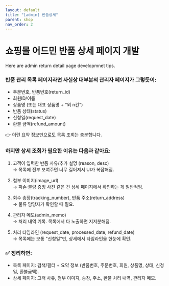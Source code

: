 ```yaml
---
layout: default
title: "[admin] 반품상세"
parent: shop
nav_order: 2
---
```


# 쇼핑몰 어드민 반품 상세 페이지 개발

Here are admin return detail page developmnet tips.

### 반품 관리 목록 페이지라면 사실상 대부분의 관리자 페이지가 그렇듯이:
* 주문번호, 반품번호(return_id)
* 회원ID/이름
* 상품명 (또는 대표 상품명 + "외 n건")
* 반품 상태(status)
* 신청일(request_date)
* 환불 금액(refund_amount)
   
👉 이런 요약 정보만으로도 목록 조회는 충분합니다.

### 하지만 상세 조회가 필요한 이유는 다음과 같아요:
1. 고객이 입력한 반품 사유/추가 설명 (reason, desc)  
  → 목록에 전부 보여주면 너무 길어져서 UI가 복잡해짐.

2. 첨부 이미지(image_url)  
  → 파손·불량 증빙 사진 같은 건 상세 페이지에서 확인하는 게 일반적임.

3. 회수 송장(tracking_number), 반품 주소(return_address)  
  → 물류 담당자가 확인할 때 필요.

4. 관리자 메모(admin_memo)  
  → 처리 내역 기록. 목록에서 다 노출하면 지저분해짐.

5. 처리 타임라인 (request_date, processed_date, refund_date)  
  → 목록에는 보통 "신청일"만, 상세에서 타임라인을 한눈에 확인.

### ✅ 정리하면:
* 목록 페이지: 검색/필터 + 요약 정보 (반품번호, 주문번호, 회원, 상품명, 상태, 신청일, 환불금액).
* 상세 페이지: 고객 사유, 첨부 이미지, 송장, 주소, 환불 처리 내역, 관리자 메모.
